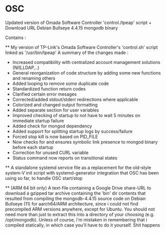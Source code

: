 # OSC

Updated version of Omada Software Controller 'control./tpeap' script + Download URL Debian Bullseye 4.4.15 mongodb binary

Contains :

** My version of TP-Link's Omada Software Controller's 'control.sh' script linked as '/usr/bin/tpeap'
   A summary of the changes made :

 - Increased compatibility with centralized account management solutions (NIS,LDAP,..)
 - General reorganization of code structure by adding some new functions and renaming others
 - Added looping to remove some duplicate code
 - Standardized function return codes
 - Clarified certain error mesages
 - Corrected/added stdout/stderr redirections where applicable
 - Colorized and changed output formatting
 - Added separate section for user variables
 - Improved checking of startup to not have to wait 5 minutes on immediate startup failure
 - Added check for mongod dependency
 - Added support for splitting startup logs by success/failure
 - Forced stop kill is now based on PID_FILE
 - Now checks for and ensures symbolic link presence to mongod binary before each startup
 - Correction for unused CURL variable
 - Status command now reports on transitional states

** A standalone systemd service file as a replacement for the old-style system-V init script with systemd-generator integration
   that OSC has been using so far, to handle OSC start/stop
  

** (ARM 64 bit only) A text-file containing a Google Drive share-URL to download a gzipped tar archive containing the 'bin' dir contents that resulted from compiling       the mongodb-4.4.15 source code on Debian Bullseye (11) for aarch64/ARM architecture, since i could not find precompiled ARM versions anywhere, except for Ubuntu.
  You should not need more than just to extract this into a directory of your choosing (e.g. /opt/mongodb).
  Unless of course, i'm mistaken in remembering that i compiled statically, in which case you'll have to do it yourself. Shit happens
